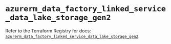 # `azurerm_data_factory_linked_service_data_lake_storage_gen2`

Refer to the Terraform Registry for docs: [`azurerm_data_factory_linked_service_data_lake_storage_gen2`](https://registry.terraform.io/providers/hashicorp/azurerm/4.44.0/docs/resources/data_factory_linked_service_data_lake_storage_gen2).
